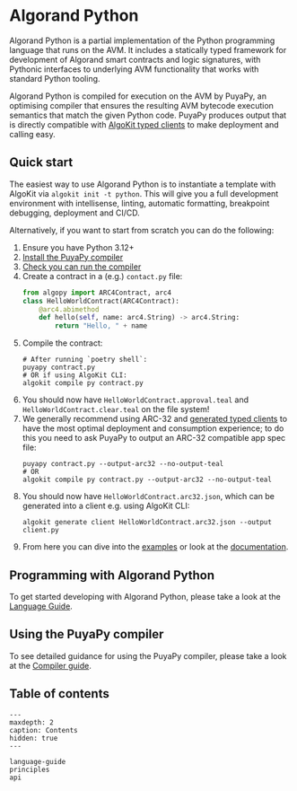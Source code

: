 # Algorand Python

Algorand Python is a partial implementation of the Python programming language that runs on the AVM. It includes a statically typed framework for development of Algorand smart contracts and logic signatures, with Pythonic interfaces to underlying AVM functionality that works with standard Python tooling.

Algorand Python is compiled for execution on the AVM by PuyaPy, an optimising compiler that ensures the resulting AVM bytecode execution semantics that match the given Python code. PuyaPy produces output that is directly compatible with [AlgoKit typed clients](https://github.com/algorandfoundation/algokit-cli/blob/main/docs/features/generate.md#1-typed-clients) to make deployment and calling easy.

## Quick start

The easiest way to use Algorand Python is to instantiate a template with AlgoKit via `algokit init -t python`. This will give you a full development environment with intellisense, linting, automatic formatting, breakpoint debugging, deployment and CI/CD.

Alternatively, if you want to start from scratch you can do the following:

1. Ensure you have Python 3.12+
2. [Install the PuyaPy compiler](./compiler.md#compiler-installation)
3. [Check you can run the compiler](./compiler.md#compiler-usage)
4. Create a contract in a (e.g.) `contact.py` file:
    ```python
    from algopy import ARC4Contract, arc4
    class HelloWorldContract(ARC4Contract):
        @arc4.abimethod
        def hello(self, name: arc4.String) -> arc4.String:
            return "Hello, " + name
    ```
5. Compile the contract:
    ```shell
    # After running `poetry shell`:
    puyapy contract.py
    # OR if using AlgoKit CLI:
    algokit compile py contract.py
    ```
6. You should now have `HelloWorldContract.approval.teal` and `HelloWorldContract.clear.teal` on the file system!
7. We generally recommend using ARC-32 and [generated typed clients](https://github.com/algorandfoundation/algokit-cli/blob/main/docs/features/generate.md#1-typed-clients) to have the most optimal deployment and consumption experience; to do this you need to ask PuyaPy to output an ARC-32 compatible app spec file:
    ```shell
    puyapy contract.py --output-arc32 --no-output-teal
    # OR
    algokit compile py contract.py --output-arc32 --no-output-teal
    ```
8. You should now have `HelloWorldContract.arc32.json`, which can be generated into a client e.g. using AlgoKit CLI:
    ```shell
    algokit generate client HelloWorldContract.arc32.json --output client.py
    ```
9. From here you can dive into the [examples](https://github.com/algorandfoundation/puya/tree/main/examples) or look at the [documentation](docs/index.md).

## Programming with Algorand Python

To get started developing with Algorand Python, please take a look at the [Language Guide](./language-guide.md).

## Using the PuyaPy compiler

To see detailed guidance for using the PuyaPy compiler, please take a look at the [Compiler guide](./compiler.md).

## Table of contents

```{toctree}
---
maxdepth: 2
caption: Contents
hidden: true
---

language-guide
principles
api
```
